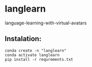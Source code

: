 # langlearn
language-learning-with-virtual-avatars

## Instalation:
```
conda create -n "langlearn"
conda activate langlearn
pip install -r requrements.txt
```